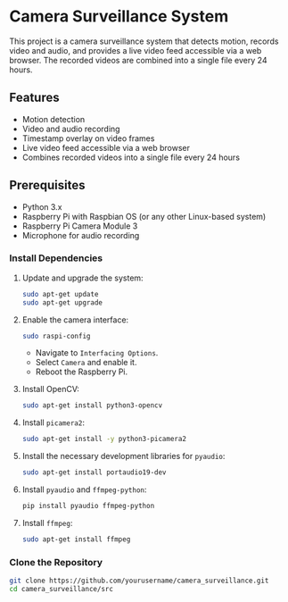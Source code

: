 # Camera Surveillance System

This project is a camera surveillance system that detects motion, records video and audio, and provides a live video feed accessible via a web browser. The recorded videos are combined into a single file every 24 hours.

## Features

- Motion detection
- Video and audio recording
- Timestamp overlay on video frames
- Live video feed accessible via a web browser
- Combines recorded videos into a single file every 24 hours

## Prerequisites

- Python 3.x
- Raspberry Pi with Raspbian OS (or any other Linux-based system)
- Raspberry Pi Camera Module 3
- Microphone for audio recording

### Install Dependencies

1. Update and upgrade the system:
    ```bash
    sudo apt-get update
    sudo apt-get upgrade
    ```

2. Enable the camera interface:
    ```bash
    sudo raspi-config
    ```
    - Navigate to `Interfacing Options`.
    - Select `Camera` and enable it.
    - Reboot the Raspberry Pi.

3. Install OpenCV:
    ```bash
    sudo apt-get install python3-opencv
    ```

4. Install `picamera2`:
    ```bash
    sudo apt-get install -y python3-picamera2
    ```

5. Install the necessary development libraries for `pyaudio`:
    ```bash
    sudo apt-get install portaudio19-dev
    ```

6. Install `pyaudio` and `ffmpeg-python`:
    ```bash
    pip install pyaudio ffmpeg-python
    ```

7. Install `ffmpeg`:
    ```bash
    sudo apt-get install ffmpeg
    ```

### Clone the Repository

```bash
git clone https://github.com/yourusername/camera_surveillance.git
cd camera_surveillance/src